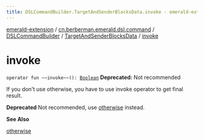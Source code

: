 ```yaml
---
title: DSLCommandBuilder.TargetAndSenderBlocksData.invoke - emerald-extension
---
```


[emerald-extension](../../../index.html) / [cn.berberman.emerald.dsl.command](../../index.html) / [DSLCommandBuilder](../index.html) / [TargetAndSenderBlocksData](index.html) / [invoke](.)

# invoke

`operator fun ~~invoke~~(): `[`Boolean`](https://kotlinlang.org/api/latest/jvm/stdlib/kotlin/-boolean/index.html)
**Deprecated:** Not recommended

If you don't use otherwise, you have to use invoke operator to get final result.

**Deprecated**
Not recommended, use [otherwise](otherwise.html) instead.

**See Also**

[otherwise](otherwise.html)

